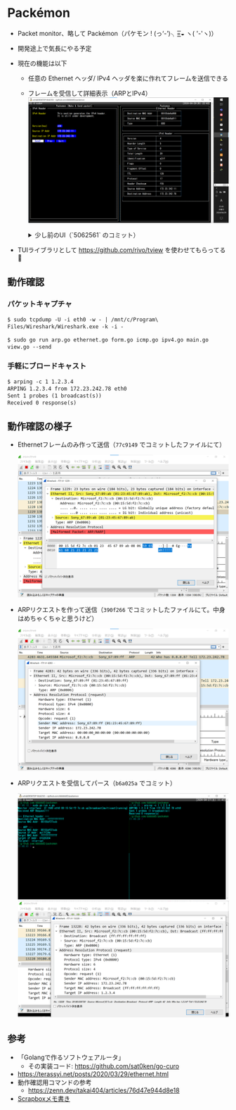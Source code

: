 # Packémon
- Packet monitor、略して Packémon（パケモン ! (っ‘-’)╮=͟͟͞͞◒ ヽ( '-'ヽ)）
- 開発途上で気長にやる予定
- 現在の機能は以下
  - 任意の Ethernet ヘッダ/ IPv4 ヘッダを楽に作れてフレームを送信できる
  - フレームを受信して詳細表示（ARPとIPv4）
    ![](./doc/tui_send_recieve.png)

    <details><summary>少し前のUI（`5062561` のコミット）</summary>

    ![](./doc/tui_0428.png)
    ![](./doc/tui_cap_0428.png)

    </details>

- TUIライブラリとして https://github.com/rivo/tview を使わせてもらってる🙇

## 動作確認

### パケットキャプチャ
```console
$ sudo tcpdump -U -i eth0 -w - | /mnt/c/Program\ Files/Wireshark/Wireshark.exe -k -i -
```

```console
$ sudo go run arp.go ethernet.go form.go icmp.go ipv4.go main.go view.go --send
```

### 手軽にブロードキャスト
```console
$ arping -c 1 1.2.3.4
ARPING 1.2.3.4 from 172.23.242.78 eth0
Sent 1 probes (1 broadcast(s))
Received 0 response(s)
```


## 動作確認の様子
- Ethernetフレームのみ作って送信（`77c9149` でコミットしたファイルにて）

  ![](./doc/Frame.png)

- ARPリクエストを作って送信（`390f266` でコミットしたファイルにて。中身はめちゃくちゃと思うけど）

  ![](./doc/ARP.png)

- ARPリクエストを受信してパース（`b6a025a` でコミット）

  ![](./doc/ARP_request_console.png)
  ![](./doc/ARP_request.png)

## 参考
- 「Golangで作るソフトウェアルータ」
  - その実装コード: https://github.com/sat0ken/go-curo
- https://terassyi.net/posts/2020/03/29/ethernet.html
- 動作確認用コマンドの参考
  - https://zenn.dev/takai404/articles/76d47e944d8e18
- [Scrapboxメモ書き](https://scrapbox.io/ddddddo/%E3%83%8D%E3%83%83%E3%83%88%E3%83%AF%E3%83%BC%E3%82%AF%E7%B3%BB%E8%AA%AD%E3%81%BF%E7%89%A9)
